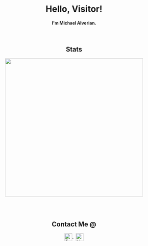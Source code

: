 <!--- <p align="center"><img src="" width="200px"/></p> --->
<h1 align="center"> Hello, Visitor! </h1>
<h4 align="center"> I'm Michael Alverian. </h4>

<br>

<h2 align="center"> Stats </h2>
<p align="center"><img src="https://github-readme-stats.vercel.app/api?username=michaelalverian&show_icons=true&theme=gruvbox&hide=prs" width="450"/></p>

<br><br>

<h2 align="center"> Contact Me @ </h2>
<p align="center">
	<a href="https://twitter.com/michaelalverian">
		<img align="center" alt="Twitter (Michael Alverian)" width="25px" target="blank" src="https://raw.githubusercontent.com/peterthehan/peterthehan/master/assets/twitter.svg" />
	</a>&nbsp;
	<a href="https://www.linkedin.com/in/michael-alverian-03851a21b/">
		<img align="center" alt="LinkedIn (Michael Alverian)" width="25px" target="blank" src="https://raw.githubusercontent.com/peterthehan/peterthehan/master/assets/linkedin.svg" />
	</a>
</p>




<!---
michaelalverian/michaelalverian is a ✨ special ✨ repository because its `README.md` (this file) appears on your GitHub profile.
You can click the Preview link to take a look at your changes.
--->
